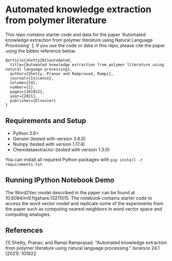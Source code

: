 # Automated knowledge extraction from polymer literature

This repo contains starter code and data for the paper 'Automated knowledge extraction from polymer literature using Natural Language Processing' [1](https://www.sciencedirect.com/science/article/pii/S2589004220311196). If you use the code or data in this repo, please cite the paper using the bibtex reference below.

```
@article{shetty2021automated,
  title={Automated knowledge extraction from polymer literature using natural language processing},
  author={Shetty, Pranav and Ramprasad, Rampi},
  journal={Iscience},
  volume={24},
  number={1},
  pages={101922},
  year={2021},
  publisher={Elsevier}
}
```

## Requirements and Setup

- Python 3.6+
- Gensim (tested with version 3.8.0)
- Numpy (tested with version 1.17.4)
- Chemdataextractor (tested with version 1.3.0)

You can install all required Python packages with `pip install -r requirements.txt`

## Running IPython Notebook Demo

The Word2Vec model described in the paper can be found at 10.6084/m9.figshare.13211015. The notebook contains starter code to access the word vector model and replicate some of the experiments from the paper such as computing nearest neighbors in word vector space and computing analogies.

## References

[1] Shetty, Pranav, and Rampi Ramprasad. "Automated knowledge extraction from polymer literature using natural language processing." Iscience 24.1 (2021): 101922.
